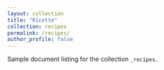 ```yaml
---
layout: collection
title: "Ricette"
collection: recipes
permalink: /recipes/
author_profile: false
---
```


Sample document listing for the collection `_recipes`.
